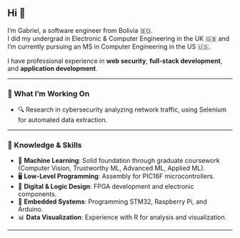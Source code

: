 ## Hi 👋

<!--
**Gabriel-Pacheco-Martinez/Gabriel-Pacheco-Martinez** is a ✨ _special_ ✨ repository because its `README.md` (this file) appears on your GitHub profile.

Here are some ideas to get you started:

- 🔭 I’m currently working on ...
- 🌱 I’m currently learning ...
- 👯 I’m looking to collaborate on ...
- 🤔 I’m looking for help with ...
- 💬 Ask me about ...
- 📫 How to reach me: ...
- 😄 Pronouns: ...
- ⚡ Fun fact: ...
--> 

I’m Gabriel, a software engineer from Bolivia 🇧🇴.  
I did my undergrad in Electronic & Computer Engineering in the UK 🇬🇧 and I’m currently pursuing an MS in Computer Engineering in the US 🇺🇸.  

I have professional experience in **web security**, **full-stack development**, and **application development**.  

---

### 🚀 What I’m Working On  
- 🔍 Research in cybersecurity analyzing network traffic, using Selenium for automated data extraction.
---

### 🧠 Knowledge & Skills  
- 🤖 **Machine Learning**: Solid foundation through graduate coursework (Computer Vision, Trustworthy ML, Advanced ML, Applied ML).  
- 🖥️ **Low-Level Programming**: Assembly for PIC16F microcontrollers.  
- 🔌 **Digital & Logic Design**: FPGA development and electronic components.  
- 🔧 **Embedded Systems**: Programming STM32, Raspberry Pi, and Arduino.  
- 📊 **Data Visualization**: Experience with R for analysis and visualization.  

---
